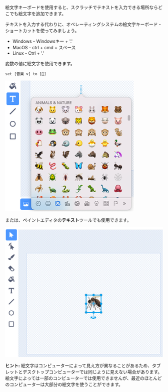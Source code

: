 絵文字キーボードを使用すると、スクラッチでテキストを入力できる場所ならどこでも絵文字を追加できます。

テキストを入力する代わりに、オペレーティングシステムの絵文字キーボード・ショートカットを使ってみましょう。
- Windows - Windowsキー + '.'
- MacOS - ctrl + cmd + スペース
- Linux - Ctrl + '.'

変数の値に絵文字を使用できます。
```blocks3
set [音楽 v] to [🎵]
```

![desc](images/emoji-keyboard.png)

または、ペイントエディタの**テキスト**ツールでも使用できます。

![desc](images/emoji-mosquito.png)

**ヒント:** 絵文字はコンピューターによって見え方が異なることがあるため、タブレットとデスクトップコンピューターでは同じように見えない場合があります。 絵文字によっては一部のコンピューターでは使用できませんが、最近のほとんどのコンピューターは大部分の絵文字を使うことができます。

